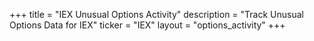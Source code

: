 +++
title = "IEX Unusual Options Activity"
description = "Track Unusual Options Data for IEX"
ticker = "IEX"
layout = "options_activity"
+++


